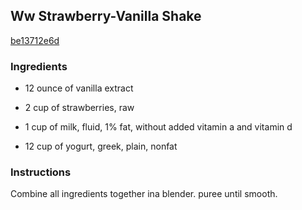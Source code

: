 ## Ww Strawberry-Vanilla Shake

[be13712e6d](http://www.food.com/recipe/ww-strawberry-vanilla-shake-301717)

### Ingredients

 - 12 ounce of vanilla extract

 - 2 cup of strawberries, raw

 - 1 cup of milk, fluid, 1% fat, without added vitamin a and vitamin d

 - 12 cup of yogurt, greek, plain, nonfat

### Instructions

Combine all ingredients together ina blender. puree until smooth.